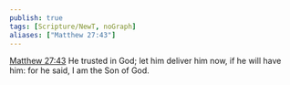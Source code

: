 ```yaml
---
publish: true
tags: [Scripture/NewT, noGraph]
aliases: ["Matthew 27:43"]
---
```

[Matthew 27:43](https://churchofjesuschrist.org/study/scriptures/nt/matt/27?lang=eng&id=p43#p43) He trusted in God; let him deliver him now, if he will have him: for he said, I am the Son of God.
